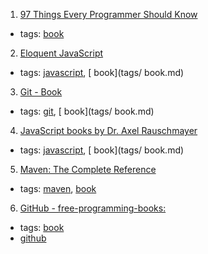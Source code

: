1. [97 Things Every Programmer Should Know](http://programmer.97things.oreilly.com/wiki/index.php/Contributions_Appearing_in_the_Book)
  * tags: [book](tags/book.md)
2. [Eloquent JavaScript](http://eloquentjavascript.net/)
  * tags: [javascript](tags/javascript.md), [ book](tags/ book.md)
3. [Git - Book](https://git-scm.com/book)
  * tags: [git](tags/git.md), [ book](tags/ book.md)
4. [JavaScript books by Dr. Axel Rauschmayer](http://exploringjs.com/)
  * tags: [javascript](tags/javascript.md), [ book](tags/ book.md)
5. [Maven: The Complete Reference](http://books.sonatype.com/mvnref-book/reference/index.html)
  * tags: [maven](tags/maven.md), [book](tags/book.md)
6. [GitHub - free-programming-books: ](https://github.com/vhf/free-programming-books)
  * tags: [book](tags/book.md)
  * [github](https://github.com/vhf/free-programming-books)
